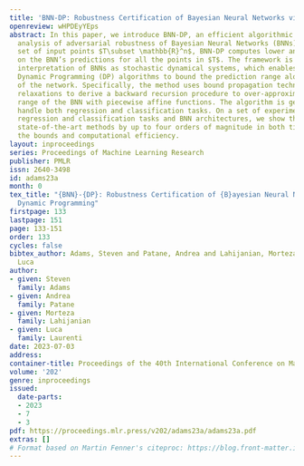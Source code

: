 ```yaml
---
title: 'BNN-DP: Robustness Certification of Bayesian Neural Networks via Dynamic Programming'
openreview: wHPDEyYEps
abstract: In this paper, we introduce BNN-DP, an efficient algorithmic framework for
  analysis of adversarial robustness of Bayesian Neural Networks (BNNs). Given a compact
  set of input points $T\subset \mathbb{R}^n$, BNN-DP computes lower and upper bounds
  on the BNN’s predictions for all the points in $T$. The framework is based on an
  interpretation of BNNs as stochastic dynamical systems, which enables the use of
  Dynamic Programming (DP) algorithms to bound the prediction range along the layers
  of the network. Specifically, the method uses bound propagation techniques and convex
  relaxations to derive a backward recursion procedure to over-approximate the prediction
  range of the BNN with piecewise affine functions. The algorithm is general and can
  handle both regression and classification tasks. On a set of experiments on various
  regression and classification tasks and BNN architectures, we show that BNN-DP outperforms
  state-of-the-art methods by up to four orders of magnitude in both tightness of
  the bounds and computational efficiency.
layout: inproceedings
series: Proceedings of Machine Learning Research
publisher: PMLR
issn: 2640-3498
id: adams23a
month: 0
tex_title: "{BNN}-{DP}: Robustness Certification of {B}ayesian Neural Networks via
  Dynamic Programming"
firstpage: 133
lastpage: 151
page: 133-151
order: 133
cycles: false
bibtex_author: Adams, Steven and Patane, Andrea and Lahijanian, Morteza and Laurenti,
  Luca
author:
- given: Steven
  family: Adams
- given: Andrea
  family: Patane
- given: Morteza
  family: Lahijanian
- given: Luca
  family: Laurenti
date: 2023-07-03
address: 
container-title: Proceedings of the 40th International Conference on Machine Learning
volume: '202'
genre: inproceedings
issued:
  date-parts:
  - 2023
  - 7
  - 3
pdf: https://proceedings.mlr.press/v202/adams23a/adams23a.pdf
extras: []
# Format based on Martin Fenner's citeproc: https://blog.front-matter.io/posts/citeproc-yaml-for-bibliographies/
---
```

